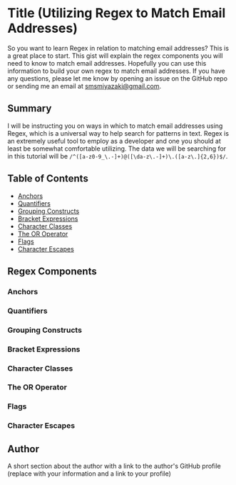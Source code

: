 # Title (Utilizing Regex to Match Email Addresses)

So you want to learn Regex in relation to matching email addresses? This is a great place to start. This gist will explain the regex components you will need to know to match email addresses. Hopefully you can use this information to build your own regex to match email addresses. If you have any questions, please let me know by opening an issue on the GitHub repo or sending me an email at smsmiyazaki@gmail.com.

## Summary

I will be instructing you on ways in which to match email addresses using Regex, which is a universal way to help search for patterns in text. Regex is an extremely useful tool to employ as a developer and one you should at least be somewhat comfortable utilizing. The data we will be searching for in this tutorial will be `/^([a-z0-9_\.-]+)@([\da-z\.-]+)\.([a-z\.]{2,6})$/`.

## Table of Contents

- [Anchors](#anchors)
- [Quantifiers](#quantifiers)
- [Grouping Constructs](#grouping-constructs)
- [Bracket Expressions](#bracket-expressions)
- [Character Classes](#character-classes)
- [The OR Operator](#the-or-operator)
- [Flags](#flags)
- [Character Escapes](#character-escapes)

## Regex Components

### Anchors

### Quantifiers

### Grouping Constructs

### Bracket Expressions

### Character Classes

### The OR Operator

### Flags

### Character Escapes

## Author

A short section about the author with a link to the author's GitHub profile (replace with your information and a link to your profile)